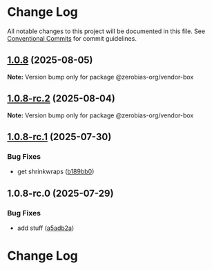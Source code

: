 # Change Log

All notable changes to this project will be documented in this file.
See [Conventional Commits](https://conventionalcommits.org) for commit guidelines.

## [1.0.8](https://github.com/zerobias-org/vendor/compare/@zerobias-org/vendor-box@1.0.8-rc.2...@zerobias-org/vendor-box@1.0.8) (2025-08-05)

**Note:** Version bump only for package @zerobias-org/vendor-box





## [1.0.8-rc.2](https://github.com/zerobias-org/vendor/compare/@zerobias-org/vendor-box@1.0.8-rc.1...@zerobias-org/vendor-box@1.0.8-rc.2) (2025-08-04)

**Note:** Version bump only for package @zerobias-org/vendor-box





## [1.0.8-rc.1](https://github.com/zerobias-org/vendor/compare/@zerobias-org/vendor-box@1.0.8-rc.0...@zerobias-org/vendor-box@1.0.8-rc.1) (2025-07-30)


### Bug Fixes

* get shrinkwraps ([b189bb0](https://github.com/zerobias-org/vendor/commit/b189bb0cf53ad66427530ccc0eab7824527942d3))





## 1.0.8-rc.0 (2025-07-29)


### Bug Fixes

* add stuff ([a5adb2a](https://github.com/zerobias-org/vendor/commit/a5adb2aecd0670c42e9077affecb6a047bf30fc6))





# Change Log
